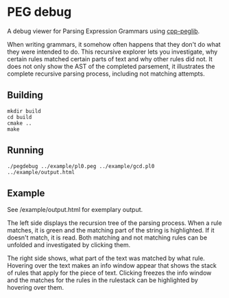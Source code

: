 PEG debug
=========

A debug viewer for Parsing Expression Grammars using [cpp-peglib](https://github.com/yhirose/cpp-peglib).

When writing grammars, it somehow often happens that they don't do what they were intended to do. This recursive explorer lets you investigate, why certain rules matched certain parts of text and why other rules did not. It does not only show the AST of the completed parsement, it illustrates the complete recursive parsing process, including not matching attempts.

Building
--------

```
mkdir build
cd build
cmake ..
make
```

Running
-------

```
./pegdebug ../example/pl0.peg ../example/gcd.pl0 ../example/output.html
```

Example
-------

See /example/output.html for exemplary output.

The left side displays the recursion tree of the parsing process. When a rule matches, it is green and the matching part of the string is highlighted. If it doesn't match, it is read. Both matching and not matching rules can be unfolded and investigated by clicking them.

The right side shows, what part of the text was matched by what rule. Hovering over the text makes an info window appear that shows the stack of rules that apply for the piece of text. Clicking freezes the info window and the matches for the rules in the rulestack can be highlighted by hovering over them.

